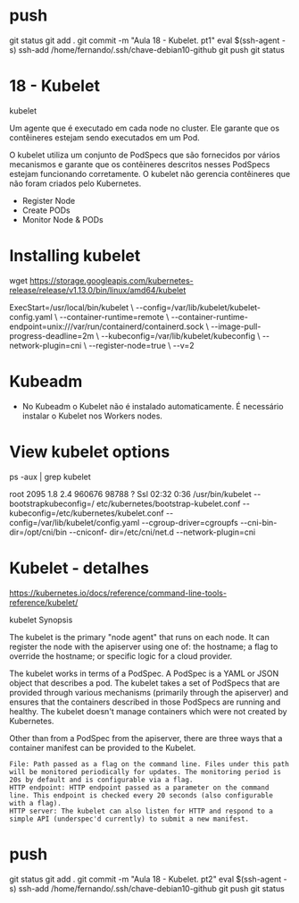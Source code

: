 
# ##############################################################################################################################################################
# ##############################################################################################################################################################
# ##############################################################################################################################################################
# ##############################################################################################################################################################
# push
git status
git add .
git commit -m "Aula 18 - Kubelet. pt1"
eval $(ssh-agent -s)
ssh-add /home/fernando/.ssh/chave-debian10-github
git push
git status


# ##############################################################################################################################################################
# ##############################################################################################################################################################
# ##############################################################################################################################################################
# ##############################################################################################################################################################
#  18 - Kubelet

kubelet

Um agente que é executado em cada node no cluster. Ele garante que os contêineres estejam sendo executados em um Pod.

O kubelet utiliza um conjunto de PodSpecs que são fornecidos por vários mecanismos e garante que os contêineres descritos nesses PodSpecs estejam funcionando corretamente. O kubelet não gerencia contêineres que não foram criados pelo Kubernetes.


- Register Node
- Create PODs
- Monitor Node & PODs


# Installing kubelet
wget https://storage.googleapis.com/kubernetes-release/release/v1.13.0/bin/linux/amd64/kubelet

ExecStart=/usr/local/bin/kubelet \\
--config=/var/lib/kubelet/kubelet-config.yaml \\
--container-runtime=remote \\
--container-runtime-endpoint=unix:///var/run/containerd/containerd.sock \\
--image-pull-progress-deadline=2m \\
--kubeconfig=/var/lib/kubelet/kubeconfig \\
--network-plugin=cni \\
--register-node=true \\
--v=2



# ##############################################################################################################################################################
# Kubeadm

- No Kubeadm o Kubelet não é instalado automaticamente.
É necessário instalar o Kubelet nos Workers nodes.




# View kubelet options

ps -aux | grep kubelet

root 2095 1.8 2.4 960676 98788 ? Ssl 02:32 0:36 /usr/bin/kubelet --bootstrapkubeconfig=/
etc/kubernetes/bootstrap-kubelet.conf --kubeconfig=/etc/kubernetes/kubelet.conf --
config=/var/lib/kubelet/config.yaml --cgroup-driver=cgroupfs --cni-bin-dir=/opt/cni/bin --cniconf-
dir=/etc/cni/net.d --network-plugin=cni





# ##############################################################################################################################################################
# ##############################################################################################################################################################
# ##############################################################################################################################################################
# ##############################################################################################################################################################
#  Kubelet - detalhes

<https://kubernetes.io/docs/reference/command-line-tools-reference/kubelet/>

kubelet
Synopsis

The kubelet is the primary "node agent" that runs on each node. It can register the node with the apiserver using one of: the hostname; a flag to override the hostname; or specific logic for a cloud provider.

The kubelet works in terms of a PodSpec. A PodSpec is a YAML or JSON object that describes a pod. The kubelet takes a set of PodSpecs that are provided through various mechanisms (primarily through the apiserver) and ensures that the containers described in those PodSpecs are running and healthy. The kubelet doesn't manage containers which were not created by Kubernetes.

Other than from a PodSpec from the apiserver, there are three ways that a container manifest can be provided to the Kubelet.

    File: Path passed as a flag on the command line. Files under this path will be monitored periodically for updates. The monitoring period is 20s by default and is configurable via a flag.
    HTTP endpoint: HTTP endpoint passed as a parameter on the command line. This endpoint is checked every 20 seconds (also configurable with a flag).
    HTTP server: The kubelet can also listen for HTTP and respond to a simple API (underspec'd currently) to submit a new manifest.




# push
git status
git add .
git commit -m "Aula 18 - Kubelet. pt2"
eval $(ssh-agent -s)
ssh-add /home/fernando/.ssh/chave-debian10-github
git push
git status
